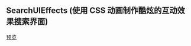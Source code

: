 ## SearchUIEffects (使用 CSS 动画制作酷炫的互动效果搜索界面)

[预览](https://cooodev.github.io/Frontend-Library/packages/SearchUIEffects/)